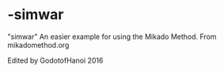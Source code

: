 # -simwar
 "simwar" An easier example for using the Mikado Method. 
 From mikadomethod.org
 
 Edited by GodotofHanoi 2016

